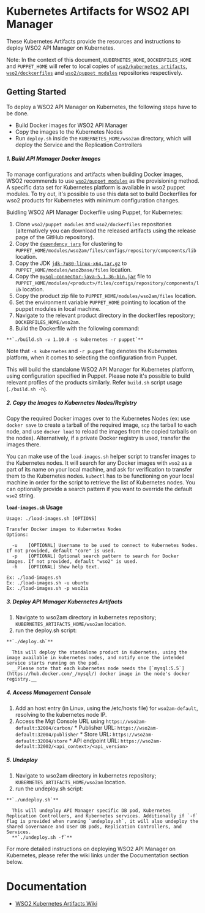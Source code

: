 # Kubernetes Artifacts for WSO2 API Manager #
These Kubernetes Artifacts provide the resources and instructions to deploy WSO2 API Manager on Kubernetes.

Note: In the context of this document, `KUBERNETES_HOME`, `DOCKERFILES_HOME` and `PUPPET_HOME` will refer to local copies of [`wso2/kubernetes artifacts`](https://github.com/wso2/kubernetes-artifacts/), [`wso2/dockcerfiles`](https://github.com/wso2/dockerfiles/) and [`wso2/puppet modules`](https://github.com/wso2/puppet-modules) repositories respectively.

## Getting Started
To deploy a WSO2 API Manager on Kubernetes, the following steps have to be done.
* Build Docker images for WSO2 API Manager
* Copy the images to the Kubernetes Nodes
* Run `deploy.sh` inside the `KUBERNETES_HOME/wso2am` directory, which will deploy the Service and the Replication Controllers

##### 1. Build API Manager Docker Images

To manage configurations and artifacts when building Docker images, WSO2 recommends to use [`wso2/puppet modules`](https://github.com/wso2/puppet-modules) as the provisioning method. A specific data set for Kubernetes platform is available in wso2 puppet modules. To try out, it's possible to use this data set to build Dockerfiles for wso2 products for Kubernetes with minimum configuration changes.

Buidling WSO2 API Manager Dockerfile using Puppet, for Kubernetes:

  1. Clone `wso2/puppet modules` and `wso2/dockerfiles` repositories (alternatively you can download the released artifacts using the release page of the GitHub repository).
  2. Copy the [`dependency jars`](https://docs.wso2.com/display/KA100/Kubernetes+Membership+Scheme+for+WSO2+Carbon) for clustering to `PUPPET_HOME/modules/wso2am/files/configs/repository/components/lib` location.
  3. Copy the JDK [`jdk-7u80-linux-x64.tar.gz`](http://www.oracle.com/technetwork/java/javase/downloads/jdk7-downloads-1880260.html) to `PUPPET_HOME/modules/wso2base/files` location.
  4. Copy the [`mysql-connector-java-5.1.36-bin.jar`](http://mvnrepository.com/artifact/mysql/mysql-connector-java/5.1.36) file to `PUPPET_HOME/modules/<product>/files/configs/repository/components/lib` location.
  5. Copy the product zip file to `PUPPET_HOME/modules/wso2am/files` location.
  6. Set the environment variable `PUPPET_HOME` pointing to location of the puppet modules in local machine.
  7. Navigate to the relevant product directory in the dockerfiles repository; `DOCKERFILES_HOME/wso2am`.
  8. Build the Dockerfile with the following command:

    **`./build.sh -v 1.10.0 -s kubernetes -r puppet`**

  Note that `-s kubernetes` and `-r puppet` flag denotes the Kubernetes platform, when it comes to selecting the configuration from Puppet.

  This will build the standalone WSO2 API Manager for Kubernetes platform, using configuration specified in Puppet. Please note it's possible to build relevant profiles of the products similarly. Refer `build.sh` script usage (`./build.sh -h`).


##### 2. Copy the Images to Kubernetes Nodes/Registry

Copy the required Docker images over to the Kubernetes Nodes (ex: use `docker save` to create a tarball of the required image, `scp` the tarball to each node, and use `docker load` to reload the images from the copied tarballs on the nodes). Alternatively, if a private Docker registry is used, transfer the images there.

You can make use of the `load-images.sh` helper script to transfer images to the Kubernetes nodes. It will search for any Docker images with `wso2` as a part of its name on your local machine, and ask for verification to transfer them to the Kubernetes nodes. `kubectl` has to be functioning on your local machine in order for the script to retrieve the list of Kubernetes nodes. You can optionally provide a search pattern if you want to override the default `wso2` string.

**`load-images.sh`
Usage**
```
Usage: ./load-images.sh [OPTIONS]

Transfer Docker images to Kubernetes Nodes
Options:

  -u	[OPTIONAL] Username to be used to connect to Kubernetes Nodes. If not provided, default "core" is used.
  -p	[OPTIONAL] Optional search pattern to search for Docker images. If not provided, default "wso2" is used.
  -h	[OPTIONAL] Show help text.

Ex: ./load-images.sh
Ex: ./load-images.sh -u ubuntu
Ex: ./load-images.sh -p wso2is
```

##### 3. Deploy API Manager Kubernetes Artifacts
  1. Navigate to wso2am directory in kubernetes repository; `KUBERNETES_ARTIFACTS_HOME/wso2am` location.
  2. run the deploy.sh script:

    **`./deploy.sh`**

      This will deploy the standalone product in Kubernetes, using the image available in kubernetes nodes, and notify once the intended service starts running on the pod.
      __Please note that each kubernetes node needs the [`mysql:5.5`](https://hub.docker.com/_/mysql/) docker image in the node's docker registry.__

##### 4. Access Management Console
  1. Add an host entry (in Linux, using the /etc/hosts file) for `wso2am-default`, resolving to the kubernetes node IP.
  2. Access the Mgt Console URL using `https://wso2am-default:32004/carbon/` 
    * Publisher URL: `https://wso2am-default:32004/publisher`
    * Store URL: `https://wso2am-default:32004/store`
    * API endpoint URL: `https://wso2am-default:32002/<api_context>/<api_version>`

##### 5. Undeploy
  1. Navigate to wso2am directory in kubernetes repository; `KUBERNETES_ARTIFACTS_HOME/wso2am` location.
  2. run the undeploy.sh script:

    **`./undeploy.sh`**

      This will undeploy API Manager specific DB pod, Kubernetes Replication Controllers, and Kubernetes services. Additionally if `-f` flag is provided when running `undeploy.sh`, it will also undeploy the shared Governance and User DB pods, Replication Controllers, and Services.
      **`./undeploy.sh -f`** 

For more detailed instructions on deploying WSO2 API Manager on Kubernetes, please refer the wiki links under the Documentation section below.

# Documentation
* [WSO2 Kubernetes Artifacts Wiki](https://docs.wso2.com/display/KA100/WSO2+Kubernetes+Artifacts)
